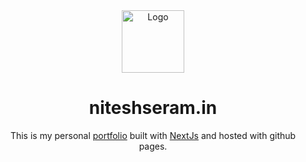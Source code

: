 <div align="center">
  <img alt="Logo" src="https://raw.githubusercontent.com/niteshseram/niteshseram.github.io/main/public/logo.svg" width="100" />
</div>
<h1 align="center">
  niteshseram.in
</h1>
<p align="center">
  This is my personal <a href="https://brittanychiang.com" target="_blank">portfolio</a> built with <a href="https://nextjs.org/" target="_blank">NextJs</a> and hosted with github pages.
</p>

